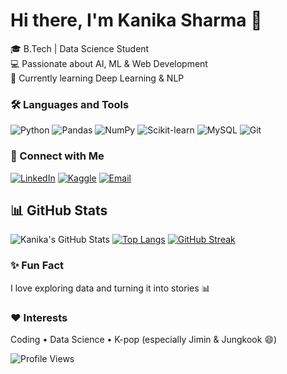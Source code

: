 # Hi there, I'm Kanika Sharma 👋
🎓 B.Tech | Data Science Student  
💻 Passionate about AI, ML & Web Development  
🌱 Currently learning Deep Learning & NLP  
### 🛠️ Languages and Tools
![Python](https://img.shields.io/badge/Python-3776AB?style=for-the-badge&logo=python&logoColor=white)
![Pandas](https://img.shields.io/badge/Pandas-150458?style=for-the-badge&logo=pandas&logoColor=white)
![NumPy](https://img.shields.io/badge/Numpy-013243?style=for-the-badge&logo=numpy&logoColor=white)
![Scikit-learn](https://img.shields.io/badge/ScikitLearn-F7931E?style=for-the-badge&logo=scikit-learn&logoColor=white)
![MySQL](https://img.shields.io/badge/MySQL-005C84?style=for-the-badge&logo=mysql&logoColor=white)
![Git](https://img.shields.io/badge/Git-F05032?style=for-the-badge&logo=git&logoColor=white)

### 💼 Connect with Me
[![LinkedIn](https://img.shields.io/badge/LinkedIn-kanikasharma-blue?style=for-the-badge&logo=linkedin)](https://www.linkedin.com/in/kanika-sharma-5002b6315)
[![Kaggle](https://img.shields.io/badge/Kaggle-kanikasharma-blue?style=for-the-badge&logo=kaggle)](https://kaggle.com/kanikasharma)
[![Email](https://img.shields.io/badge/Email-kanikasdsi2475@svvv.edu.in-red?style=for-the-badge&logo=gmail&logoColor=white)](mailto:kanikasdsi2475@svvv.edu.in)


## 📊 GitHub Stats
![Kanika's GitHub Stats](https://github-readme-stats.vercel.app/api?username=kanikasharma&show_icons=true&theme=tokyonight)
[![Top Langs](https://github-readme-stats.vercel.app/api/top-langs/?username=kanikasharma&layout=compact&theme=tokyonight)](https://github.com/anuraghazra/github-readme-stats)
[![GitHub Streak](https://streak-stats.demolab.com/?user=kanikasharma&theme=tokyonight)](https://git.io/streak-stats)



### ✨ Fun Fact
I love exploring data and turning it into stories 📊  

### ❤️ Interests
Coding • Data Science • K-pop (especially Jimin & Jungkook 😄)


![Profile Views](https://komarev.com/ghpvc/?username=kanikasharma1152&style=for-the-badge)


